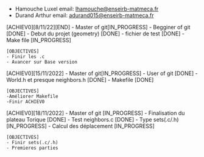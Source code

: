 - Hamouche Luxel		email: lhamouche@enseirb-matmeca.fr	
- Durand Arthur 		email: adurand015@enseirb-matmeca.fr


[ACHIEV0][8/11/22][END]
	- Master of git[IN_PROGRESS]
	- Begginer of git [DONE]
	- Debut du projet (geometry) [DONE]
	- fichier de test [DONE]
	- Make file [IN_PROGRESS]
	
	[OBJECTIVES]
	- Finir les .c 
	- Avancer sur Base version


[ACHIEV0][15/11/2022]
	- Master of git[IN_PROGRESS]
	- User of git [DONE]
	- World.h et presque neighbors.h [DONE]
	- Makefile [DONE]
	
	[OBJECTIVES]
	-Améliorer Makefile
	-Finir ACHIEV0


[ACHIEV0][18/11/2022]
	- Master of git [IN_PROGRESS]
	- Finalisation du plateau Torique [DONE]
	- Test neighbors.c [DONE]
	- Type sets(.c/.h) [IN_PROGRESS]
	- Calcul des déplacement [IN_PROGRESS]

	[OBJECTIVES]
	- Finir sets(.c/.h)
	- Premieres parties


	